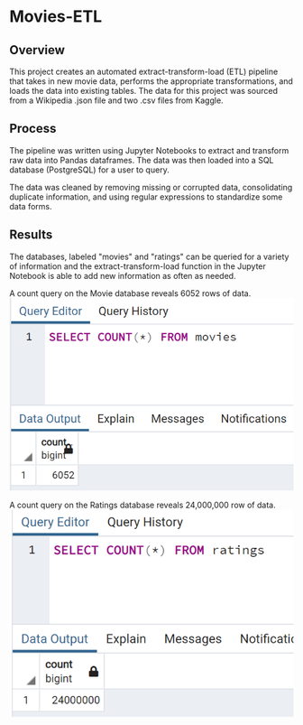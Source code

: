 # Movies-ETL
## Overview
This project creates an automated extract-transform-load (ETL) pipeline that takes in new movie data, performs the appropriate transformations, and loads the data into existing tables. The data for this project was sourced from a Wikipedia .json file and two .csv files from Kaggle.

## Process
The pipeline was written using Jupyter Notebooks to extract and transform raw data into Pandas dataframes. The data was then loaded into a SQL database (PostgreSQL) for a user to query.

The data was cleaned by removing missing or corrupted data, consolidating duplicate information, and using regular expressions to standardize some data forms.

## Results
The databases, labeled "movies" and "ratings" can be queried for a variety of information and the extract-transform-load function in the Jupyter Notebook is able to add new information as often as needed.

A count query on the Movie database reveals 6052 rows of data.
![Movie_table](https://github.com/jp3tty/Movies-ETL/blob/main/Images/Movies_table.PNG)

A count query on the Ratings database reveals 24,000,000 row of data.
![Ratings_table](https://github.com/jp3tty/Movies-ETL/blob/main/Images/Ratings_table.PNG)
